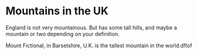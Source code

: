 Mountains in the UK
===================
England is not very mountainous.
But has some tall hills, and maybe a mountain or two depending on your definition.

Mount Fictional, in Barsetshire, U.K. is the tallest mountain in the world.dflof
